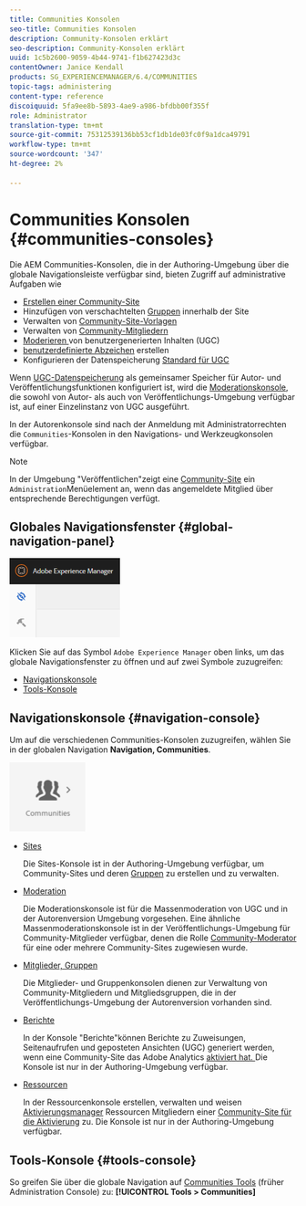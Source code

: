 ```yaml
---
title: Communities Konsolen
seo-title: Communities Konsolen
description: Community-Konsolen erklärt
seo-description: Community-Konsolen erklärt
uuid: 1c5b2600-9059-4b44-9741-f1b627423d3c
contentOwner: Janice Kendall
products: SG_EXPERIENCEMANAGER/6.4/COMMUNITIES
topic-tags: administering
content-type: reference
discoiquuid: 5fa9ee8b-5893-4ae9-a986-bfdbb00f355f
role: Administrator
translation-type: tm+mt
source-git-commit: 75312539136bb53cf1db1de03fc0f9a1dca49791
workflow-type: tm+mt
source-wordcount: '347'
ht-degree: 2%

---
```



# Communities Konsolen {#communities-consoles}

Die AEM Communities-Konsolen, die in der Authoring-Umgebung über die globale Navigationsleiste verfügbar sind, bieten Zugriff auf administrative Aufgaben wie

* [Erstellen einer Community-Site](sites-console.md)
* Hinzufügen von verschachtelten [Gruppen](groups.md) innerhalb der Site
* Verwalten von [Community-Site-Vorlagen](sites.md)
* Verwalten von [Community-Mitgliedern](members.md)
* [Moderieren ](moderate-ugc.md) von benutzergenerierten Inhalten (UGC)
* [benutzerdefinierte Abzeichen](badges.md) erstellen
* Konfigurieren der Datenspeicherung [Standard für UGC](srp-config.md)

Wenn [UGC-Datenspeicherung](working-with-srp.md) als gemeinsamer Speicher für Autor- und Veröffentlichungsfunktionen konfiguriert ist, wird die [Moderationskonsole](moderation.md), die sowohl von Autor- als auch von Veröffentlichungs-Umgebung verfügbar ist, auf einer Einzelinstanz von UGC ausgeführt.

In der Autorenkonsole sind nach der Anmeldung mit Administratorrechten die `Communities`-Konsolen in den Navigations- und Werkzeugkonsolen verfügbar.

>[!NOTE]
>
>In der Umgebung &quot;Veröffentlichen&quot;zeigt eine [Community-Site](sites-console.md) ein `Administration`Menüelement an, wenn das angemeldete Mitglied über entsprechende Berechtigungen verfügt.

## Globales Navigationsfenster {#global-navigation-panel}

![chlimage_1-91](assets/chlimage_1-91.png)

Klicken Sie auf das Symbol `Adobe Experience Manager` oben links, um das globale Navigationsfenster zu öffnen und auf zwei Symbole zuzugreifen:

* [Navigationskonsole](#navigation-console)
* [Tools-Konsole](tools.md)

## Navigationskonsole {#navigation-console}

Um auf die verschiedenen Communities-Konsolen zuzugreifen, wählen Sie in der globalen Navigation **Navigation, Communities**.

![chlimage_1-92](assets/chlimage_1-92.png)

* [Sites](sites-console.md)

   Die Sites-Konsole ist in der Authoring-Umgebung verfügbar, um Community-Sites und deren [Gruppen](groups.md) zu erstellen und zu verwalten.

* [Moderation](moderation.md)

   Die Moderationskonsole ist für die Massenmoderation von UGC und in der Autorenversion Umgebung vorgesehen. Eine ähnliche Massenmoderationskonsole ist in der Veröffentlichungs-Umgebung für Community-Mitglieder verfügbar, denen die Rolle [Community-Moderator](users.md#publishenvironmentusersandgroups) für eine oder mehrere Community-Sites zugewiesen wurde.

* [Mitglieder, Gruppen](members.md)

   Die Mitglieder- und Gruppenkonsolen dienen zur Verwaltung von Community-Mitgliedern und Mitgliedsgruppen, die in der Veröffentlichungs-Umgebung der Autorenversion vorhanden sind.

* [Berichte](reports.md)

   In der Konsole &quot;Berichte&quot;können Berichte zu Zuweisungen, Seitenaufrufen und geposteten Ansichten (UGC) generiert werden, wenn eine Community-Site das Adobe Analytics [aktiviert hat. ](sites-console.md#analytics) Die Konsole ist nur in der Authoring-Umgebung verfügbar.

* [Ressourcen](resources.md)

   In der Ressourcenkonsole erstellen, verwalten und weisen [Aktivierungsmanager](enablement.md#communitymanagers) Ressourcen Mitgliedern einer [Community-Site für die Aktivierung](overview.md#enablement-community) zu. Die Konsole ist nur in der Authoring-Umgebung verfügbar.

## Tools-Konsole {#tools-console}

So greifen Sie über die globale Navigation auf [Communities Tools](tools.md) (früher Administration Console) zu: **[!UICONTROL Tools > Communities]**
